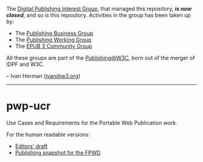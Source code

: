 The [Digital Publishing Interest Group](https://www.w3.org/dpub/IG), that managed this repository, ***is now closed***, and so is this repository. Activities in the group has been taken up by:

* The [Publishing Business Group](https://www.w3.org/publishing/groups/publ-bg)
* The [Publishing Working Group](https://www.w3.org/publishing/groups/publ-bg)
* The [EPUB 3 Community Group](https://www.w3.org/publishing/groups/epub3-cg)

All these groups are part of the [Publishing@W3C](https://www.w3.org/publishing), born out of the merger of IDPF and W3C.

– Ivan Herman (ivan@w3.org)

---

# pwp-ucr
Use Cases and Requirements for the Portable Web Publication work.

For the human readable versions:

* [Editors' draft](http://w3c.github.io/dpub-pwp-ucr/index.html)
* [Publishing snapshot for the FPWD](http://w3c.github.io/dpub-pwp-ucr/publishing-snapshots/FPWD/Overview.html)
